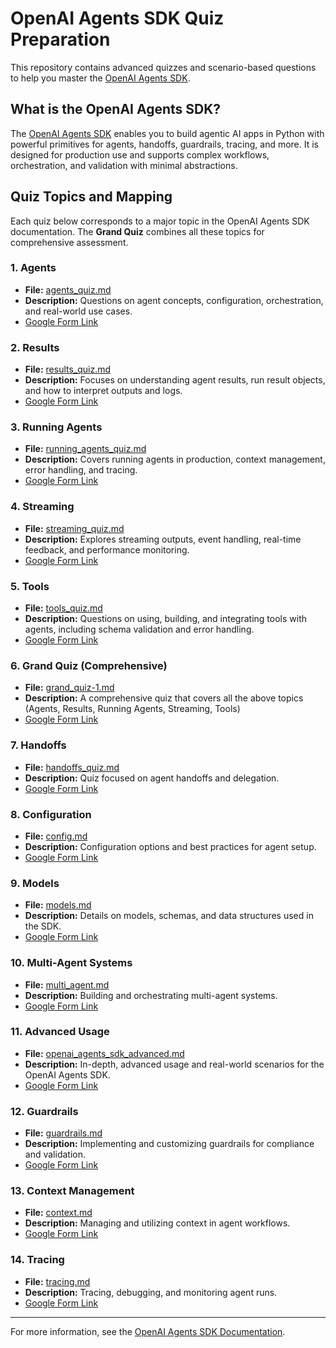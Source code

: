 # OpenAI Agents SDK Quiz Preparation

This repository contains advanced quizzes and scenario-based questions to help you master the [OpenAI Agents SDK](https://openai.github.io/openai-agents-python/).

## What is the OpenAI Agents SDK?

The [OpenAI Agents SDK](https://openai.github.io/openai-agents-python/) enables you to build agentic AI apps in Python with powerful primitives for agents, handoffs, guardrails, tracing, and more. It is designed for production use and supports complex workflows, orchestration, and validation with minimal abstractions.

## Quiz Topics and Mapping

Each quiz below corresponds to a major topic in the OpenAI Agents SDK documentation. The **Grand Quiz** combines all these topics for comprehensive assessment.

### 1. Agents

- **File:** [agents_quiz.md](./agents_quiz.md)
- **Description:** Questions on agent concepts, configuration, orchestration, and real-world use cases.
- [Google Form Link](https://docs.google.com/forms/d/e/1FAIpQLSc8DJtoNYmGxIuGEenIqjScmEWbeMkBlueBjq9TbCPb1YPhRg/viewform)

### 2. Results

- **File:** [results_quiz.md](./results_quiz.md)
- **Description:** Focuses on understanding agent results, run result objects, and how to interpret outputs and logs.
- [Google Form Link](https://docs.google.com/forms/u/2/d/e/1FAIpQLSf_UakLYLhacSIZqIW-3iUWjKGmYgfUAkBVPpNgBrUVriO8Kw/viewform)

### 3. Running Agents

- **File:** [running_agents_quiz.md](./running_agents_quiz.md)
- **Description:** Covers running agents in production, context management, error handling, and tracing.
- [Google Form Link](https://docs.google.com/forms/d/e/1FAIpQLSfRJ0qD5pNl1CMwSR37rXNTmKRruiXkejO18Hg2-iWaI5fxmg/viewform)

### 4. Streaming

- **File:** [streaming_quiz.md](./streaming_quiz.md)
- **Description:** Explores streaming outputs, event handling, real-time feedback, and performance monitoring.
- [Google Form Link](https://docs.google.com/forms/d/e/1FAIpQLSfftj0HjotP0IlEnQAWOYfP8qubSjiAbu9BLK0PCsYcIADYiw/viewform)

### 5. Tools

- **File:** [tools_quiz.md](./tools_quiz.md)
- **Description:** Questions on using, building, and integrating tools with agents, including schema validation and error handling.
- [Google Form Link](https://docs.google.com/forms/d/e/1FAIpQLSejQbbK8ZRCBK0O2E8qzjsSLtN84RGWifMcX4T1ZHNxMiBZAw/viewform)

### 6. Grand Quiz (Comprehensive)

- **File:** [grand_quiz-1.md](./grand_quiz-1.md)
- **Description:** A comprehensive quiz that covers all the above topics (Agents, Results, Running Agents, Streaming, Tools)
- [Google Form Link](https://docs.google.com/forms/d/1ia84b4T7caVvtdujzwx4ULYHITeJKm0Yyp9pLaKYAE8/viewform)

### 7. Handoffs

- **File:** [handoffs_quiz.md](./handoffs_quiz.md)
- **Description:** Quiz focused on agent handoffs and delegation.
- [Google Form Link](#)

### 8. Configuration

- **File:** [config.md](./config.md)
- **Description:** Configuration options and best practices for agent setup.
- [Google Form Link](#)

### 9. Models

- **File:** [models.md](./models.md)
- **Description:** Details on models, schemas, and data structures used in the SDK.
- [Google Form Link](#)

### 10. Multi-Agent Systems

- **File:** [multi_agent.md](./multi_agent.md)
- **Description:** Building and orchestrating multi-agent systems.
- [Google Form Link](#)

### 11. Advanced Usage

- **File:** [openai_agents_sdk_advanced.md](./openai_agents_sdk_advanced.md)
- **Description:** In-depth, advanced usage and real-world scenarios for the OpenAI Agents SDK.
- [Google Form Link](#)

### 12. Guardrails

- **File:** [guardrails.md](./guardrails.md)
- **Description:** Implementing and customizing guardrails for compliance and validation.
- [Google Form Link](#)

### 13. Context Management

- **File:** [context.md](./context.md)
- **Description:** Managing and utilizing context in agent workflows.
- [Google Form Link](#)

### 14. Tracing

- **File:** [tracing.md](./tracing.md)
- **Description:** Tracing, debugging, and monitoring agent runs.
- [Google Form Link](#)

---

For more information, see the [OpenAI Agents SDK Documentation](https://openai.github.io/openai-agents-python/).
